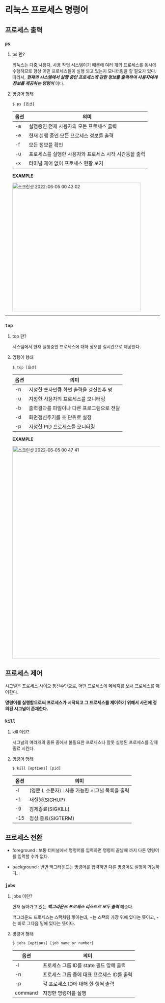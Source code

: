 # 리눅스 프로세스 명령어


## 프로세스 출력 
### `ps`

1) ps 란? 

    리눅스는 다중 사용자, 사용 작업 시스템이기 때문에 여러 개의 프로세스를 동시에 수행하므로 항상 어떤 프로세스들이 실행 되고 있는지 모니터링을 할 필요가 있다. 따라서, ***현재의 시스템에서 실행 중인 프로세스에 관한 정보를 출력하여 사용자에게 정보를 제공하는 명령어*** 이다. 
  
2) 명령어 형태

    `$ ps [옵션]`
        
      | 옵션 |의미|
      |--------- |----|
      |-a|실행중인 전체 사용자의 모든 프로세스 출력|
      |-e|현재 실행 중인 모든 프로세스 정보를 출력|
      |-f|모든 정보를 확인|
      |-u|프로세스를 실행한 사용자와 프로세스 시작 시간등을 출력|
      |-x|터미널 제어 없이 프로세스 현황 보기|
      
     **EXAMPLE**
     
      <img width="417" alt="스크린샷 2022-06-05 00 43 02" src="https://user-images.githubusercontent.com/106860759/172013236-d82f77e3-5d1c-4133-9b2f-f14829636824.png">


      
  
----------------------


 ### `top`     
1) top 란? 

    시스템에서 현재 실행중인 프로세스에 대하 정보를 실시간으로 제공한다.
    
  
2) 명령어 형태

    `$ top [옵션]`
        
      | 옵션 |의미|
      |--------- |----|
      |-n|지정한 숫자만큼 화면 출력을 갱신한후 명|
      |-u|지정한 사용자의 프로세스를 모니터링|
      |-b|출력결과를 파일이나 다른 프로그램으로 전달|
      |-d|화면갱신주기를 초 단위로 설정|
      |-p|지정한 PID 프로세스를 모니터링|


    **EXAMPLE**
 
    <img width="690" alt="스크린샷 2022-06-05 00 47 41" src="https://user-images.githubusercontent.com/106860759/172013507-f023b208-492e-44d4-9f7d-3fead8a3a856.png">

     

     
     
       
## 프로세스 제어 

시그널은 프로세스 사이으 통신수단으로, 어떤 프로세스에 메세지를 보내 프로세스를 제어한다.

**명령어를 실행함으로써 프로세스가 시작되고 그 프로세스를 제어하기 위해서 사전에 정의된 시그널이 존재한다.**


### `kill`

1) kill 이란?

   시그널의 여러개의 종류 중에서 불필요한 프로세스나 잘못 실행된 프로세스를 강제 종료 시킨다.
   
   
2) 명령어 형태

    `$ kill [options] [pid]`
        
        
      | 옵션 |의미|
      |--------- |----|
      |-l|(영문 L 소문자) : 사용 가능한 시그널 목록을 출력|
      |-1|재실행(SIGHUP)|
      |-9|강제종료(SIGKILL)|
      |-15| 정상 종료(SIGTERM)|
      
        




## 프로세스 전환

- foreground : 보통 터미널에서 명령어를 입력하면 명령이 끝날때 까지 다른 명령어를 입력할 수가 없다. 

- background : 반면 백그라운드는 명령어를 입력하면 다른 명령어도 실행이 가능하다. 

### `jobs`

1) jobs 이란?

   현재 돌아가고 있는 ***백그라운드 프로세스 리스트르 모두 출력***  해준다.
   
   백그라운드 프로세스는 스택처럼 쌓이는데, +는 스택의 가장 위에 있다는 뜻이고, -는 바로 그다음 밑에 있다는 뜻이다.
   
   
2) 명령어 형태

    `$ jobs [options] [job name or number]`
    
    | 옵션 |의미|
    |--------- |----|
    |-l|프로세스 그룹 ID를 state 필드 앞에 출력|
    |-n|프로세스 그룹 중에 대표 프로세스 ID를 출력|
    |-p|각 프로세스 ID에 대해 한 행씩 출력|
    |command|지정한 명령어를 실행|
        
        
